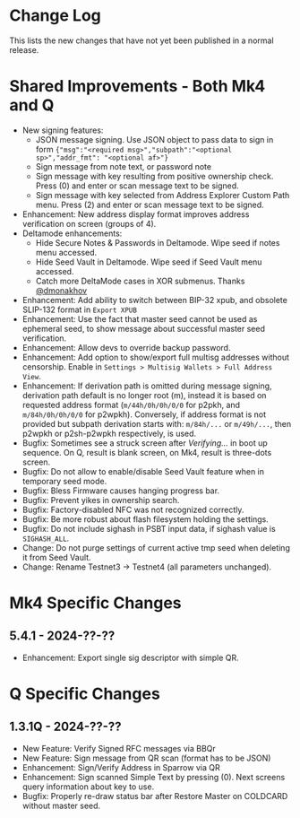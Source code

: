 # Change Log

This lists the new changes that have not yet been published in a normal release.


# Shared Improvements - Both Mk4 and Q

- New signing features:
    - JSON message signing. Use JSON object to pass data to sign in form
        `{"msg":"<required msg>","subpath":"<optional sp>","addr_fmt": "<optional af>"}`
    - Sign message from note text, or password note
    - Sign message with key resulting from positive ownership check. Press (0) and
      enter or scan message text to be signed.
    - Sign message with key selected from Address Explorer Custom Path menu. Press (2) and
      enter or scan message text to be signed.
- Enhancement: New address display format improves address verification on screen (groups of 4).
- Deltamode enhancements:
    - Hide Secure Notes & Passwords in Deltamode. Wipe seed if notes menu accessed. 
    - Hide Seed Vault in Deltamode. Wipe seed if Seed Vault menu accessed. 
    - Catch more DeltaMode cases in XOR submenus. Thanks [@dmonakhov](https://github.com/dmonakhov)
- Enhancement: Add ability to switch between BIP-32 xpub, and obsolete
  SLIP-132 format in `Export XPUB`
- Enhancement: Use the fact that master seed cannot be used as ephemeral seed, to show message 
  about successful master seed verification.
- Enhancement: Allow devs to override backup password.
- Enhancement: Add option to show/export full multisg addresses without censorship. Enable
  in `Settings > Multisig Wallets > Full Address View`.
- Enhancement: If derivation path is omitted during message signing, derivation path
  default is no longer root (m), instead it is based on requested address format
  (`m/44h/0h/0h/0/0` for p2pkh, and `m/84h/0h/0h/0/0` for p2wpkh). Conversely,
  if address format is not provided but subpath derivation starts with:
  `m/84h/...` or `m/49h/...`, then p2wpkh or p2sh-p2wpkh respectively, is used.
- Bugfix: Sometimes see a struck screen after _Verifying..._ in boot up sequence.
  On Q, result is blank screen, on Mk4, result is three-dots screen.
- Bugfix: Do not allow to enable/disable Seed Vault feature when in temporary seed mode.
- Bugfix: Bless Firmware causes hanging progress bar.
- Bugfix: Prevent yikes in ownership search.
- Bugfix: Factory-disabled NFC was not recognized correctly.
- Bugfix: Be more robust about flash filesystem holding the settings.
- Bugfix: Do not include sighash in PSBT input data, if sighash value is `SIGHASH_ALL`.
- Change: Do not purge settings of current active tmp seed when deleting it from Seed Vault.
- Change: Rename Testnet3 -> Testnet4 (all parameters unchanged).


# Mk4 Specific Changes

## 5.4.1 - 2024-??-??

- Enhancement: Export single sig descriptor with simple QR.


# Q Specific Changes

## 1.3.1Q - 2024-??-??

- New Feature: Verify Signed RFC messages via BBQr
- New Feature: Sign message from QR scan (format has to be JSON)
- Enhancement: Sign/Verify Address in Sparrow via QR
- Enhancement: Sign scanned Simple Text by pressing (0). Next screens query information
  about key to use. 
- Bugfix: Properly re-draw status bar after Restore Master on COLDCARD without master seed.
